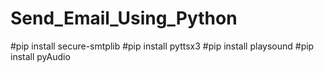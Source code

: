# Send_Email_Using_Python

#pip install secure-smtplib
#pip install pyttsx3
#pip install playsound
#pip install pyAudio
